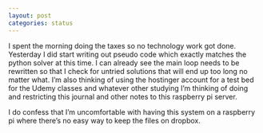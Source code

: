 ```yaml
---
layout: post
categories: status
---
```



I spent the morning doing the taxes so no technology work got done. Yesterday I did start writing out pseudo code which exactly matches the python solver at this time. I can already see the main loop needs to be rewritten so that I check for untried solutions that will end up too long no matter what. I’m also thinking of using the hostinger account for a test bed for the Udemy classes and whatever other studying I’m thinking of doing and restricting this journal and other notes to this raspberry pi server.

I do confess that I’m uncomfortable with having this system on a raspberry pi where there’s no easy way to keep the files on dropbox.
